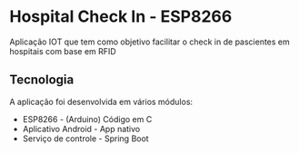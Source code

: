 # Hospital Check In - ESP8266

Aplicação IOT que tem como objetivo facilitar o check in de pascientes em hospitais com base em RFID

## Tecnologia

A aplicação foi desenvolvida em vários módulos:

- ESP8266 - (Arduino) Código em C
- Aplicativo Android - App nativo
- Serviço de controle - Spring Boot
